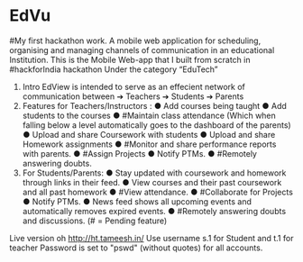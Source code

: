 # EdVu
#My first hackathon work.
A mobile web application for scheduling, organising and managing channels of communication in an educational Institution.
This is the Mobile  Web-app that I built from scratch in #hackforIndia hackathon Under the category “EduTech”

1. Intro EdView is intended to serve as an effecient network of communication between
➔ Teachers
➔ Students
➔ Parents
2. Features for Teachers/Instructors :
● Add courses being taught
● Add students to the courses
● #Maintain class attendance (Which when falling below a level automatically goes to the dashboard of the parents)
● Upload and share Coursework with students
● Upload and share Homework assignments
● #Monitor and share performance reports with parents.
● #Assign Projects
● Notify PTMs.
● #Remotely answering doubts.
3. For Students/Parents:
● Stay updated with coursework and homework through links in their feed.
● View courses and their past coursework and all past homework
● #View attendance.
● #Collaborate for Projects
● Notify PTMs.
● News feed shows all upcoming events and automatically removes expired events.
● #Remotely answering doubts and discussions.
(# = Pending feature)


Live version oh http://ht.tameesh.in/
Use username s.1 for Student and t.1 for teacher
Password is set to "pswd" (without quotes) for all accounts.
